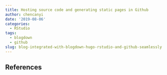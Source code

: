 ```yaml
---
title: Hosting source code and generating static pages in Github
author: chencanyi
date: '2019-08-06'
categories:
  - RStudio
tags:
  - blogdown
  - github
slug: blog-integrated-with-blogdown-hugo-rstudio-and-github-seamlessly
---
```


##

## References

